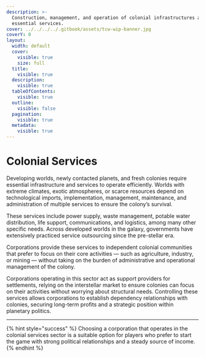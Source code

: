 ```yaml
---
description: >-
  Construction, management, and operation of colonial infrastructures and
  essential services.
cover: ../../../../.gitbook/assets/tcw-wip-banner.jpg
coverY: 0
layout:
  width: default
  cover:
    visible: true
    size: full
  title:
    visible: true
  description:
    visible: true
  tableOfContents:
    visible: true
  outline:
    visible: false
  pagination:
    visible: true
  metadata:
    visible: true
---
```


# Colonial Services

Developing worlds, newly contacted planets, and fresh colonies require essential infrastructure and services to operate efficiently. Worlds with extreme climates, exotic atmospheres, or scarce resources depend on technological imports, implementation, management, maintenance, and administration of multiple services to ensure the colony’s survival.

These services include power supply, waste management, potable water distribution, life support, communications, and logistics, among many other specific needs. Across developed worlds in the galaxy, governments have extensively practiced service outsourcing since the pre-stellar era.

Corporations provide these services to independent colonial communities that prefer to focus on their core activities — such as agriculture, industry, or mining — without taking on the burden of administrative and operational management of the colony.

Corporations operating in this sector act as support providers for settlements, relying on the interstellar market to ensure colonies can focus on their activities without worrying about structural needs. Controlling these services allows corporations to establish dependency relationships with colonies, securing long-term profits and a strategic position within planetary politics.

***

{% hint style="success" %}
Choosing a corporation that operates in the colonial services sector is a suitable option for players who prefer to start the game with strong polítical relationships and a steady source of income.
{% endhint %}
